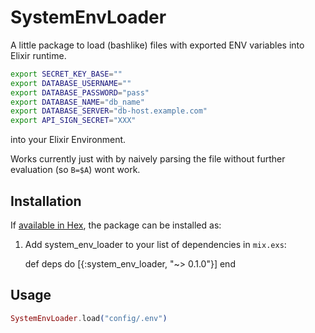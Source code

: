 # SystemEnvLoader

A little package to load (bashlike) files with exported ENV variables into Elixir runtime.

```bash
export SECRET_KEY_BASE=""
export DATABASE_USERNAME=""
export DATABASE_PASSWORD="pass"
export DATABASE_NAME="db_name"
export DATABASE_SERVER="db-host.example.com"
export API_SIGN_SECRET="XXX"
```
into your Elixir Environment.

Works currently just with by naively parsing the file without further evaluation (so `B=$A`) wont work.



## Installation

If [available in Hex](https://hex.pm/docs/publish), the package can be installed as:

  1. Add system_env_loader to your list of dependencies in `mix.exs`:

        def deps do
          [{:system_env_loader, "~> 0.1.0"}]
        end


## Usage

```elixir
SystemEnvLoader.load("config/.env")
```


